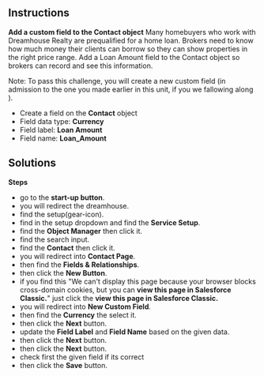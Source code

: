 ## Instructions

**Add a custom field to the Contact object**
Many homebuyers who work with Dreamhouse Realty are prequalified for a home loan. Brokers need to know how much money their clients can borrow so they can show properties in the right price range. Add a Loan Amount field to the Contact object so brokers can record and see this information.

Note: To pass this challenge, you will create a new custom field (in admission to the one you made earlier in this unit, if you we fallowing along ).
- Create a field on the **Contact** object
- Field data type: **Currency**
- Field label: **Loan Amount**
- Field name: **Loan_Amount**

## Solutions

**Steps**
- go to the **start-up button**.
- you will redirect the dreamhouse.
- find the setup(gear-icon).
- find in the setup dropdown and find the **Service Setup**.
- find the **Object Manager** then click it.
- find the search input.
- find the **Contact** then click it.
- you will redirect into **Contact Page**.
- then find the **Fields & Relationships**.
- then click the **New Button**.
- if you find this "We can't display this page because your browser blocks cross-domain cookies, but you can **view this page in Salesforce Classic.**" just click the **view this page in Salesforce Classic.**
- you will redirect into **New Custom Field**.
- then find the **Currency** the select it.
- then click the **Next** button.
- update the **Field Label** and **Field Name** based on the given data.
- then click the **Next** button.
- then click the **Next** button.
- check first the given field if its correct
- then click the **Save** button.
